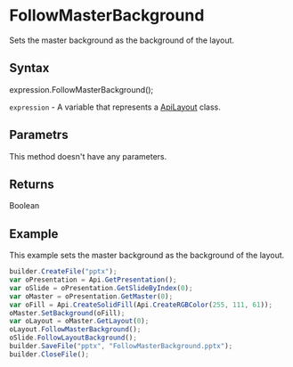 # FollowMasterBackground

Sets the master background as the background of the layout.

## Syntax

expression.FollowMasterBackground();

`expression` - A variable that represents a [ApiLayout](../ApiLayout.md) class.

## Parametrs

This method doesn't have any parameters.

## Returns

Boolean

## Example

This example sets the master background as the background of the layout.

```javascript
builder.CreateFile("pptx");
var oPresentation = Api.GetPresentation();
var oSlide = oPresentation.GetSlideByIndex(0);
var oMaster = oPresentation.GetMaster(0);
var oFill = Api.CreateSolidFill(Api.CreateRGBColor(255, 111, 61));
oMaster.SetBackground(oFill);
var oLayout = oMaster.GetLayout(0);
oLayout.FollowMasterBackground();
oSlide.FollowLayoutBackground();
builder.SaveFile("pptx", "FollowMasterBackground.pptx");
builder.CloseFile();
```